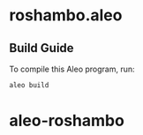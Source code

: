 # roshambo.aleo

## Build Guide

To compile this Aleo program, run:
```bash
aleo build
```
# aleo-roshambo
